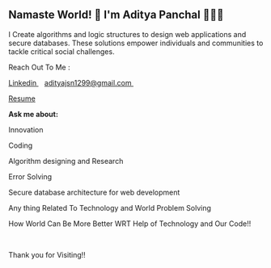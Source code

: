 ## Namaste World! 👋 I'm Aditya Panchal 👨🏻‍💻

I Create algorithms and logic structures to design web applications and secure databases. 
These solutions empower individuals and communities to tackle critical social challenges.

<!--
**aditya-np1/aditya-np1** is a ✨ _special_ ✨ repository because its `README.md` (this file) appears on your GitHub profile.

Here are some ideas to get you started:

- 🔭 I’m currently working on ...
- 🌱 I’m currently learning ...
- 👯 I’m looking to collaborate on ...
- 🤔 I’m looking for help with ...
- 💬 Ask me about ...
- 📫 How to reach me: ...
- 😄 Pronouns: ...
- ⚡ Fun fact: ...
-->
Reach Out To Me :
<p>
 <a href="www.linkedin.com/in/aditya-panchal-learning100">
    Linkedin
  </a>&nbsp;&nbsp;
  <a href="adityajsn1299@gmail.com">
   adityajsn1299@gmail.com
  </a>&nbsp;&nbsp;
 </p>
 <p>
 <a href="https://drive.google.com/file/d/1VDMijhm_xiCR3afDiP_gcXlmq6n_1rNK/view?usp=sharing">Resume</a>
</p>

<p><b>Ask me about:</b></p>
<p>Innovation</p>
<p>Coding</p>
<p>Algorithm designing and Research</p>
<p>Error Solving</p>
<p>Secure database architecture for web development</p>
<p>Any thing Related To Technology and World Problem Solving</p>
<p>How World Can Be More Better WRT Help of Technology and Our Code!!</p>

&nbsp;&nbsp;

<p>Thank you for Visiting!!</p>
